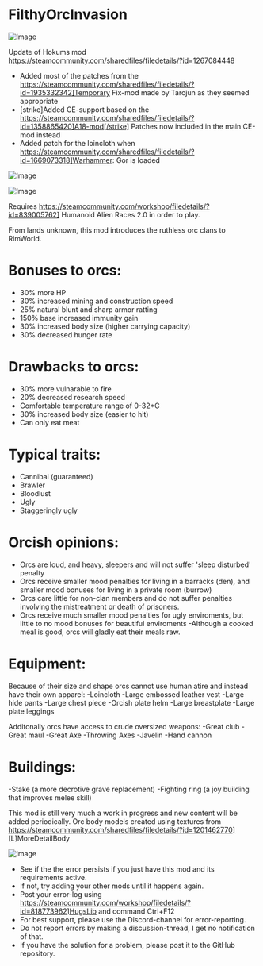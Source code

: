 # FilthyOrcInvasion

![Image](https://i.imgur.com/buuPQel.png)

Update of Hokums mod
https://steamcommunity.com/sharedfiles/filedetails/?id=1267084448

- Added most of the patches from the https://steamcommunity.com/sharedfiles/filedetails/?id=1935332342]Temporary Fix-mod made by Tarojun as they seemed appropriate
- [strike]Added CE-support based on the https://steamcommunity.com/sharedfiles/filedetails/?id=1358865420]A18-mod[/strike] Patches now included in the main CE-mod instead
- Added patch for the loincloth when https://steamcommunity.com/sharedfiles/filedetails/?id=1669073318]Warhammer: Gor is loaded

![Image](https://i.imgur.com/pufA0kM.png)

	
![Image](https://i.imgur.com/Z4GOv8H.png)


Requires https://steamcommunity.com/workshop/filedetails/?id=839005762] Humanoid Alien Races 2.0  in order to play.

From lands unknown, this mod introduces the ruthless orc clans to RimWorld. 

# Bonuses to orcs:

- 30% more HP
- 30% increased mining and construction speed
- 25% natural blunt and sharp armor ratting
- 150% base increased immunity gain
- 30% increased body size (higher carrying capacity)
- 30% decreased hunger rate

# Drawbacks to orcs:

- 30% more vulnarable to fire
- 20% decreased research speed
- Comfortable temperature range of 0-32*C
- 30% increased body size (easier to hit)
- Can only eat meat

# Typical traits:

- Cannibal (guaranteed)
- Brawler
- Bloodlust
- Ugly
- Staggeringly ugly

# Orcish opinions:

- Orcs are loud, and heavy, sleepers and will not suffer 'sleep disturbed' penalty
- Orcs receive smaller mood penalties for living in a barracks (den), and smaller mood bonuses for living in a private room (burrow)
- Orcs care little for non-clan members and do not suffer penalties involving the mistreatment or death of prisoners.
- Orcs receive much smaller mood penalties for ugly enviroments, but little to no mood bonuses for beautiful enviroments
-Although a cooked meal is good,  orcs will gladly eat their meals raw.

# Equipment:

Because of their size and shape orcs cannot use human atire and instead have their own apparel:
-Loincloth
-Large embossed leather vest
-Large hide pants 
-Large chest piece
-Orcish plate helm
-Large breastplate
-Large plate leggings

Additonally orcs have access to crude oversized weapons:
-Great club
-Great maul
-Great Axe
-Throwing Axes
-Javelin
-Hand cannon

# Buildings:

-Stake (a more decrotive grave replacement)
-Fighting ring (a joy building that improves melee skill)

This mod is still very much a work in progress and new content will be added periodically.
Orc body models created using textures from https://steamcommunity.com/sharedfiles/filedetails/?id=1201462770]  [L]MoreDetailBody 


![Image](https://i.imgur.com/PwoNOj4.png)



-  See if the the error persists if you just have this mod and its requirements active.
-  If not, try adding your other mods until it happens again.
-  Post your error-log using https://steamcommunity.com/workshop/filedetails/?id=818773962]HugsLib and command Ctrl+F12
-  For best support, please use the Discord-channel for error-reporting.
-  Do not report errors by making a discussion-thread, I get no notification of that.
-  If you have the solution for a problem, please post it to the GitHub repository.




